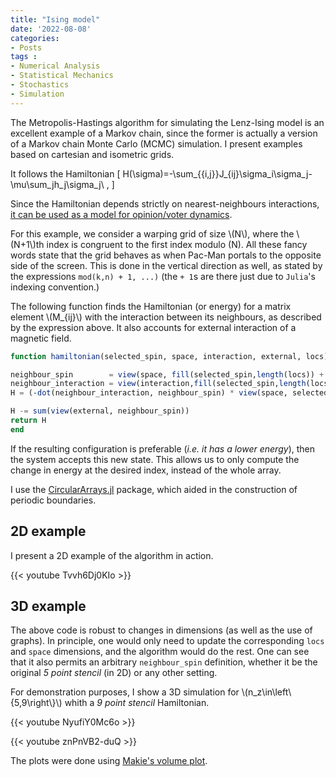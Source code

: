 ```yaml
---
title: "Ising model"
date: '2022-08-08'
categories:
- Posts
tags :
- Numerical Analysis
- Statistical Mechanics
- Stochastics
- Simulation
---
```


The Metropolis-Hastings algorithm for simulating the Lenz-Ising model is an excellent example of a Markov chain, since the former is actually a version of a Markov chain Monte Carlo (MCMC) simulation. I present examples based on cartesian and isometric grids.

It follows the Hamiltonian
\[
H(\sigma)=-\sum_{\{i,j\}}J_{ij}\sigma_i\sigma_j-\mu\sum_jh_j\sigma_j\ ,
\]

Since the Hamiltonian depends strictly on nearest-neighbours interactions, [it can be used as a model for opinion/voter dynamics](https://ci.ovgu.de/Team/Palina+Bartashevich/Publications/_/Bartashevich2019-Ising.pdf).

For this example, we consider a warping grid of size \\(N\\), where the \\(N+1\\)th index is congruent to the first index modulo \(N\). All these fancy words state that the grid behaves as when Pac-Man portals to the opposite side of the screen. This is done in the vertical direction as well, as stated by the expressions ```mod(k,n) + 1, ...)``` (the ```+ 1```s are there just due to ```Julia```'s indexing convention.)

The following function finds the Hamiltonian (or energy) for a matrix element \\(M_{ij}\\) with the interaction between its neighbours, as described by the expression above. It also accounts for external interaction of a magnetic field.

```julia
function hamiltonian(selected_spin, space, interaction, external, locs)

neighbour_spin        = view(space, fill(selected_spin,length(locs)) + locs)
neighbour_interaction = view(interaction,fill(selected_spin,length(locs)) + locs)
H = (-dot(neighbour_interaction, neighbour_spin) * view(space, selected_spin))[1]

H -= sum(view(external, neighbour_spin))
return H
end
```

If the resulting configuration is preferable (*i.e. it has a lower energy*), then the system accepts this new state. This allows us to only compute the change in energy at the desired index, instead of the whole array.

I use the [CircularArrays.jl](https://github.com/Vexatos/CircularArrays.jl) package, which aided in the construction of periodic boundaries.

## 2D example
I present a 2D example of the algorithm in action.

{{< youtube Tvvh6Dj0KIo >}}

## 3D example

The above code is robust to changes in dimensions (as well as the use of graphs). In principle, one would only need to update the corresponding `locs` and `space` dimensions, and the algorithm would do the rest. One can see that it also permits an arbitrary `neighbour_spin` definition, whether it be the original *5 point stencil* (in 2D) or any other setting.

For demonstration purposes, I show a 3D simulation for \\(n_z\in\left\\{5,9\right\\}\\) whith a *9 point stencil* Hamiltonian.

{{< youtube NyufiY0Mc6o >}}

{{< youtube znPnVB2-duQ >}}

The plots were done using [Makie's volume plot](https://docs.makie.org/stable/reference/plots/volume).